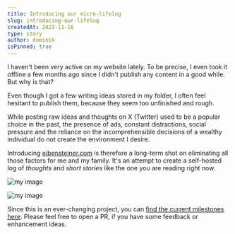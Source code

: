 ```yaml
---
title: Introducing our micro-lifelog
slug: introducing-our-lifelog
createdAt: 2023-11-16
type: story
author: dominik
isPinned: true
---
```


I haven't been very active on my website lately. To be precise, I even took it offline a few months ago since I didn't publish any content in a good while. But why is that?

Even though I got a few writing ideas stored in my folder, I often feel hesitant to publish them, because they seem too unfinished and rough. 

While posting raw ideas and thoughts on X (Twitter) used to be a popular choice in the past, the presence of ads, constant distractions, social pressure and the reliance on the incomprehensible decisions of a wealthy individual do not create the environment I desire.

Introducing [eibensteiner.com](https://eibensteiner.com) is therefore a long-term shot on eliminating all those factors for me and my family. It's an attempt to create a self-hosted log of *thoughts* and *short stories* like the one you are reading right now.

![my image](/img/entries/eibensteiner.jpg)

![my image](/img/entries/story.jpg)

Since this is an ever-changing project, you can [find the current milestones here](https://github.com/eibensteiner/eibensteiner.com/issues). Please feel free to open a PR, if you have some feedback or enhancement ideas.